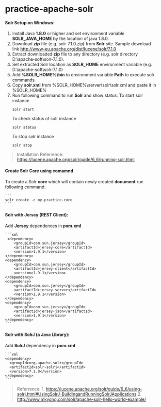 # practice-apache-solr

#### Solr Setup on Windows: ####

1. Install Java **1.8.0** or higher and set environment variable **SOLR_JAVA_HOME** by the location of java 1.8.0.
2. Download **zip** file (e.g. solr-7.1.0.zip) from **Solr** site. Sample download link http://www-eu.apache.org/dist/lucene/solr/7.1.0
3. Extract downloaded **zip** file to any directory (e.g. solr directory D:\apache-soft\solr-7.1.0).
4. Set extracted Solr location as **SOLR_HOME** environment variable (e.g. D:\apache-soft\solr-7.1.0)
5. Add **%SOLR_HOME%\bin** to environment variable **Path** to execute solr commands.
6. Copy **solr.xml** from %SOLR_HOME%\server\solr\solr.xml and paste it in %SOLR_HOME%
7. Run following command to run **Solr** and show status:
    To start solr instance
    ```
    solr start
    ``` 
    To check status of solr instance
    ```
    solr status
    ```
    To stop solr instance
    ```
    solr stop
    ``` 	

> Installation Referrence: https://lucene.apache.org/solr/guide/6_6/running-solr.html 

#### Create Solr Core using comamnd ####
To create a Solr **core** which will contain newly created **document** run following command:

    ```
    solr create -c my-practice-core
    ```

#### Solr with Jersey (REST Client): ####   
Add **Jersey** dependences in **pom.xml**
   	
	```xml
	 <dependency>
		<groupId>com.sun.jersey</groupId>
		<artifactId>jersey-core</artifactId>
		<version>1.9.1</version>
	</dependency>
	<dependency>
		<groupId>com.sun.jersey</groupId>
		<artifactId>jersey-client</artifactId>
		<version>1.9.1</version>
	</dependency>
	<dependency>
		<groupId>com.sun.jersey</groupId>
		<artifactId>jersey-server</artifactId>
		<version>1.9.1</version>
	</dependency>
	<dependency>
		<groupId>com.sun.jersey</groupId>
		<artifactId>jersey-json</artifactId>
		<version>1.9.1</version>
	</dependency>   
	```

#### Solr with SolrJ (a Java Library): ####
Add **SolrJ** dependency in **pom.xml**
	
	```xml
	<dependency>
	  <groupId>org.apache.solr</groupId>
	  <artifactId>solr-solrj</artifactId>
	  <version>7.1.0</version>
	</dependency>	
	```

> Referrence: 
    1. https://lucene.apache.org/solr/guide/6_6/using-solrj.html#UsingSolrJ-BuildingandRunningSolrJApplications
    2. http://www.mkyong.com/solr/apache-solr-hello-world-example/
